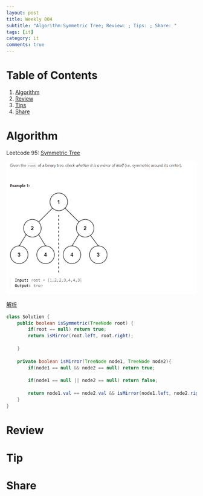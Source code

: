 ```yaml
---
layout: post
title: Weekly 004
subtitle: "Algorithm:Symmetric Tree; Review: ; Tips: ; Share: "
tags: [it]
category: it
comments: true
---
```


# Table of Contents

1.  [Algorithm](#org8757156)
2.  [Review](#org1c162af)
3.  [Tips](#orge8631ad)
4.  [Share](#orge448f16)

<a id="org8757156"></a>

# Algorithm

Leetcode 95: [Symmetric Tree](https://leetcode.com/problems/symmetric-tree/description/)

![algorithm desc](/assets/img/week04-alg.png)

[解析](https://www.baeldung.com/cs/binary-tree-is-symmetric)

```java
class Solution {
    public boolean isSymmetric(TreeNode root) {
        if(root == null) return true;
        return isMirror(root.left, root.right);

    }

    private boolean isMirror(TreeNode node1, TreeNode node2){
        if(node1 == null && node2 == null) return true;

        if(node1 == null || node2 == null) return false;

        return node1.val == node2.val && isMirror(node1.left, node2.right) && isMirror(node1.right, node2.left);
    }
}
```

<a id="org1c162af"></a>

# Review

<a id="orge8631ad"></a>

# Tip

<a id="orge448f16"></a>

# Share
